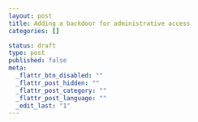 ```yaml
---
layout: post
title: Adding a backdoor for administrative access
categories: []

status: draft
type: post
published: false
meta:
  _flattr_btn_disabled: ""
  _flattr_post_hidden: ""
  _flattr_post_category: ""
  _flattr_post_language: ""
  _edit_last: "1"
---
```


